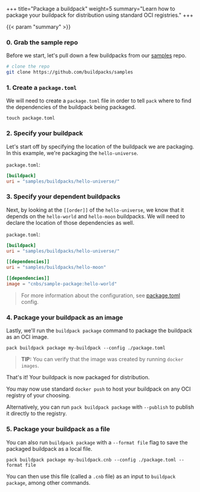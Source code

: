 +++
title="Package a buildpack"
weight=5
summary="Learn how to package your buildpack for distribution using standard OCI registries."
+++

{{< param "summary" >}}

### 0. Grab the sample repo

Before we start, let's pull down a few buildpacks from our [samples][samples] repo.

```bash
# clone the repo
git clone https://github.com/buildpacks/samples
```

### 1. Create a `package.toml`

We will need to create a `package.toml` file in order to tell `pack` where to find the dependencies of the buildpack
being packaged.

```shell script
touch package.toml
```

### 2. Specify your buildpack

Let's start off by specifying the location of the buildpack we are packaging. In this example, we're packaging
the `hello-universe`.

`package.toml`:
```toml
[buildpack]
uri = "samples/buildpacks/hello-universe/"
```

### 3. Specify your dependent buildpacks

Next, by looking at the `[[order]]` of the `hello-universe`, we know that it depends on the `hello-world` and `hello-moon`
buildpacks. We will need to declare the location of those dependencies as well.

`package.toml`:
```toml
[buildpack]
uri = "samples/buildpacks/hello-universe/"

[[dependencies]]
uri = "samples/buildpacks/hello-moon"

[[dependencies]]
image = "cnbs/sample-package:hello-world"
```

> For more information about the configuration, see [package.toml][package-config] config.

### 4. Package your buildpack as an image

Lastly, we'll run the `buildpack package` command to package the buildpack as an OCI image.

```shell script
pack buildpack package my-buildpack --config ./package.toml
```

> **TIP:** You can verify that the image was created by running `docker images`.

That's it! Your buildpack is now packaged for distribution.

You may now use standard `docker push` to host your buildpack on any OCI registry of your choosing.

Alternatively, you can run `pack buildpack package` with `--publish` to publish it directly to the registry.

### 5. Package your buildpack as a file

You can also run `buildpack package` with a `--format file` flag to save the packaged buildpack as a local file.

```shell script
pack buildpack package my-buildpack.cnb --config ./package.toml --format file
```

You can then use this file (called a `.cnb` file) as an input to `buildpack package`, among other commands.

[package-config]: /docs/reference/package-config/
[samples]: https://github.com/buildpacks/samples
